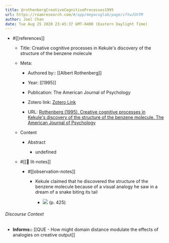 ```yaml
---
title: @rothenbergCreativeCognitiveProcesses1995
url: https://roamresearch.com/#/app/megacoglab/page/iftwJShTM
author: Joel Chan
date: Tue Aug 25 2020 23:45:37 GMT-0400 (Eastern Daylight Time)
---
```


- #[[references]]

    - Title: Creative cognitive processes in Kekule's discovery of the structure of the benzene molecule

    - Meta:

        - Authored by:: [[Albert Rothenberg]]

        - Year: [[1995]]

        - Publication: The American Journal of Psychology

        - Zotero link: [Zotero Link](zotero://select/items/1_JM5PU96S)

        - URL: [Rothenberg (1995). Creative cognitive processes in Kekule's discovery of the structure of the benzene molecule. The American Journal of Psychology](undefined)

    - Content

        - Abstract

            - undefined

    - #[[📝 lit-notes]]

        - #[[observation-notes]]

            - Kekule claimed that he discovered the structure of the benzene molecule because of a visual analogy he saw in a dream of a snake biting its tail

                - ![](https://firebasestorage.googleapis.com/v0/b/firescript-577a2.appspot.com/o/imgs%2Fapp%2Fmegacoglab%2FgqqmN-mgu0.png?alt=media&token=7d22c021-8a2e-417c-846f-0d8631463991) (p. 425)

###### Discourse Context

- **Informs::** [[QUE - How might domain distance modulate the effects of analogies on creative output]]
